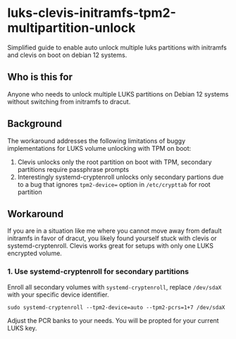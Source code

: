 # luks-clevis-initramfs-tpm2-multipartition-unlock
Simplified guide to enable auto unlock multiple luks partitions with initramfs and clevis on boot on debian 12 systems.

## Who is this for

Anyone who needs to unlock multiple LUKS partitions on Debian 12 systems without switching from initramfs to dracut.

## Background

The workaround addresses the following limitations of buggy implementations for LUKS volume unlocking with TPM on boot:

1. Clevis unlocks only the root partition on boot with TPM, secondary partitions require passphrase prompts
2. Interestingly systemd-cryptenroll unlocks only secondary partions due to a bug that ignores `tpm2-device=` option in `/etc/crypttab` for root partition

## Workaround

If you are in a situation like me where you cannot move away from default initramfs in favor of dracut, you likely found yourself stuck with clevis or systemd-cryptenroll. Clevis works great for setups with only one LUKS encrypted volume. 

### 1. Use systemd-cryptenroll for secondary partitions

Enroll all secondary volumes with `systemd-cryptenroll`, replace `/dev/sdaX` with your specific device identifier.

```
sudo systemd-cryptenroll --tpm2-device=auto --tpm2-pcrs=1+7 /dev/sdaX
```

Adjust the PCR banks to your needs. You will be propted for your current LUKS key.
